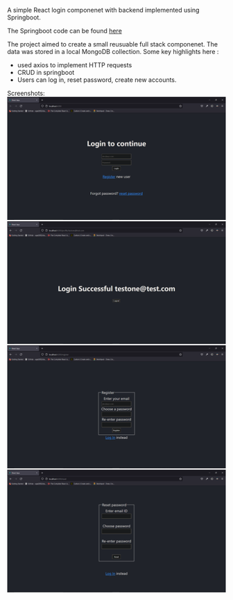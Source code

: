 A simple React login componenet with backend implemented using Springboot. 

The Springboot code can be found <a href="https://github.com/AshwinAashu/SpringBoot-Mongo-CRUD">here </a>

The project aimed to create a small reusuable full stack componenet. The data was stored in a local MongoDB collection. 
Some key highlights here :
  - used axios to implement HTTP requests 
  - CRUD in springboot 
  - Users can log in, reset password, create new accounts.

  
 Screenshots:
  <img src="./screenshots/login.png"/>
  <img src="./screenshots/landingpage.png"/>
  <img src="./screenshots/register.png"/>
  <img src="./screenshots/reset.png"/>
